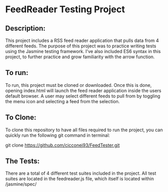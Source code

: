# FeedReader Testing Project

## Description:
This project includes a RSS feed reader application that pulls data from 4 different feeds. 
The purpose of this project was to practice writing tests using the Jasmine testing framework.
I've also included ES6 syntax in this project, to further practice and grow familiarity with the arrow function.

## To run:
To run, this project must be cloned or downloaded. Once this is done, opening index.html will launch the feed reader application
inside the users default browser. A user may select different feeds to pull from by toggling the menu icon and selecting a feed from
the selection.

## To Clone:
To clone this repository to have all files required to run the project, you can quickly run the following git command in terminal:

git clone https://github.com/cicconej93/FeedTester.git

## The Tests:
There are a total of 4 different test suites included in the project. All test suites are located in the feedreader.js file, which
itself is located within /jasmine/spec/




